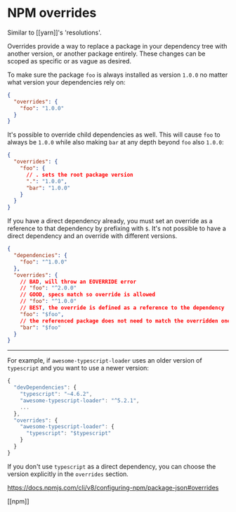 # NPM overrides

Similar to [[yarn]]'s 'resolutions'.

Overrides provide a way to replace a package in your dependency tree with another version, or another package entirely. These changes can be scoped as specific or as vague as desired.

To make sure the package `foo` is always installed as version `1.0.0` no matter what version your dependencies rely on:

```json
{
  "overrides": {
    "foo": "1.0.0"
  }
}
```

It's possible to override child dependencies as well. This will cause `foo` to always be `1.0.0` while also making `bar` at any depth beyond `foo` also `1.0.0`:

```json
{
  "overrides": {
    "foo": {
	  // . sets the root package version
      ".": "1.0.0",
      "bar": "1.0.0"
    }
  }
}
```

If you have a direct dependency already, you must set an override as a reference to that dependency by prefixing with `$`. It's not possible to have a direct dependency and an override with different versions.

```json
{
  "dependencies": {
    "foo": "^1.0.0"
  },
  "overrides": {
    // BAD, will throw an EOVERRIDE error
    // "foo": "^2.0.0"
    // GOOD, specs match so override is allowed
    // "foo": "^1.0.0"
    // BEST, the override is defined as a reference to the dependency
    "foo": "$foo",
    // the referenced package does not need to match the overridden one
    "bar": "$foo"
  }
}
```

---

For example, if `awesome-typescript-loader` uses an older version of `typescript` and you want to use a newer version:

```javascript
{
  "devDependencies": {
    "typescript": "~4.6.2",
    "awesome-typescript-loader": "^5.2.1",
    ...
  },
  "overrides": {
    "awesome-typescript-loader": {
      "typescript": "$typescript"
    }
  }
}
```

If you don't use `typescript` as a direct dependency, you can choose the version explicitly in the `overrides` section.

https://docs.npmjs.com/cli/v8/configuring-npm/package-json#overrides

[[npm]]